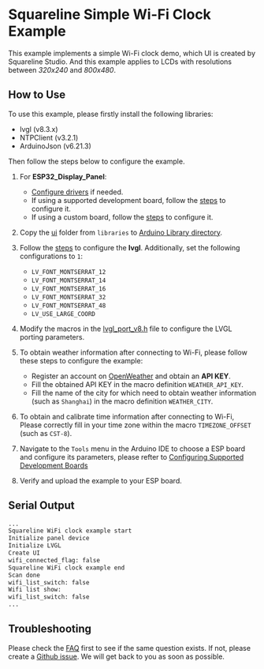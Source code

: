 # Squareline Simple Wi-Fi Clock Example

This example implements a simple Wi-Fi clock demo, which UI is created by Squareline Studio. And this example applies to LCDs with resolutions between *320x240* and *800x480*.

## How to Use

To use this example, please firstly install the following libraries:

- lvgl (v8.3.x)
- NTPClient (v3.2.1)
- ArduinoJson (v6.21.3)

Then follow the steps below to configure the example.

1. For **ESP32_Display_Panel**:

    - [Configure drivers](../../../README.md#configuring-drivers) if needed.
    - If using a supported development board, follow the [steps](../../../../README.md#using-supported-development-boards) to configure it.
    - If using a custom board, follow the [steps](../../../../README.md#using-custom-development-boards) to configure it.

2. Copy the [ui](./libraries/ui/) folder from `libraries` to [Arduino Library directory](../../../../README.md#where-is-the-directory-for-arduino-libraries).

3. Follow the [steps](../../../../README.md#configuring-lvgl) to configure the **lvgl**. Additionally, set the following configurations to `1`:

   - `LV_FONT_MONTSERRAT_12`
   - `LV_FONT_MONTSERRAT_14`
   - `LV_FONT_MONTSERRAT_16`
   - `LV_FONT_MONTSERRAT_32`
   - `LV_FONT_MONTSERRAT_48`
   - `LV_USE_LARGE_COORD`

4. Modify the macros in the [lvgl_port_v8.h](./lvgl_port_v8.h) file to configure the LVGL porting parameters.
5. To obtain weather information after connecting to Wi-Fi, please follow these steps to configure the example:

   - Register an account on [OpenWeather](https://openweathermap.org/) and obtain an **API KEY**.
   - Fill the obtained API KEY in the macro definition `WEATHER_API_KEY`.
   - Fill the name of the city for which need to obtain weather information (such as `Shanghai`) in the macro definition `WEATHER_CITY`.

6. To obtain and calibrate time information after connecting to Wi-Fi, Please correctly fill in your time zone within the macro `TIMEZONE_OFFSET` (such as `CST-8`).
7. Navigate to the `Tools` menu in the Arduino IDE to choose a ESP board and configure its parameters, please refter to [Configuring Supported Development Boards](../../../../README.md#configuring-supported-development-boards)
8. Verify and upload the example to your ESP board.

## Serial Output

```bash
...
Squareline WiFi clock example start
Initialize panel device
Initialize LVGL
Create UI
wifi_connected_flag: false
Squareline WiFi clock example end
Scan done
wifi_list_switch: false
Wifi list show:
wifi_list_switch: false
...
```

## Troubleshooting

Please check the [FAQ](../../../../README.md#faq) first to see if the same question exists. If not, please create a [Github issue](https://github.com/esp-arduino-libs/ESP32_Display_Panel/issues). We will get back to you as soon as possible.

